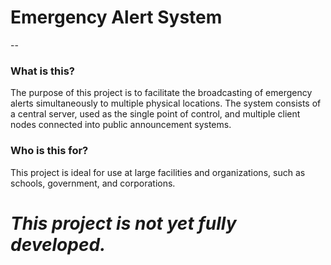 # Emergency Alert System
--

### What is this?
The purpose of this project is to facilitate the broadcasting of emergency alerts simultaneously to multiple physical locations. The system consists of a central server, used as the single point of control, and multiple client nodes connected into public announcement systems.

### Who is this for?
This project is ideal for use at large facilities and organizations, such as schools, government, and corporations.

# _This project is not yet fully developed._